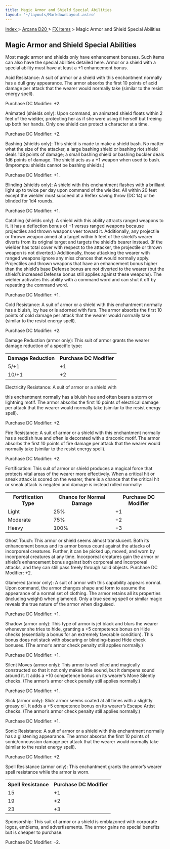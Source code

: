 ```yaml
---
title: Magic Armor and Shield Special Abilities
layout: '~/layouts/MarkdownLayout.astro'
---
```


[ Index ](/) > [ Arcana D20 ](/arcana.d20.srd) > [FX Items](/arcana.d20.srd/fx.items) > Magic Armor and Shield Special Abilities

## Magic Armor and Shield Special Abilities

Most magic armor and shields only have enhancement bonuses. Such items can
also have the special abilities detailed here. Armor or a shield with a
special ability must have at least a +1 enhancement bonus.

Acid Resistance: A suit of armor or a shield with this enchantment normally
has a dull gray appearance. The armor absorbs the first 10 points of acid
damage per attack that the wearer would normally take (similar to the resist
energy spell).

Purchase DC Modifier: +2.

Animated (shields only): Upon command, an animated shield floats within 2 feet
of the wielder, protecting her as if she were using it herself but freeing up
both her hands. Only one shield can protect a character at a time.

Purchase DC Modifier: +2.

Bashing (shields only): This shield is made to make a shield bash. No matter
what the size of the attacker, a large bashing shield or bashing riot shield
deals 1d8 points of damage; a small bashing shield or bashing buckler deals
1d6 points of damage. The shield acts as a +1 weapon when used to bash.
(Impromptu shields cannot be bashing shields.)

Purchase DC Modifier: +1.

Blinding (shields only): A shield with this enchantment flashes with a
brilliant light up to twice per day upon command of the wielder. All within 20
feet except the wielder must succeed at a Reflex saving throw (DC 14) or be
blinded for 1d4 rounds.

Purchase DC Modifier: +1.

Catching (shields only): A shield with this ability attracts ranged weapons to
it. It has a deflection bonus of +1 versus ranged weapons because projectiles
and thrown weapons veer toward it. Additionally, any projectile or thrown
weapon aimed at a target within 5 feet of the shield’s wearer diverts from its
original target and targets the shield’s bearer instead. (If the wielder has
total cover with respect to the attacker, the projectile or thrown weapon is
not diverted.) Additionally, those attacking the wearer with ranged weapons
ignore any miss chances that would normally apply. Projectiles and thrown
weapons that have an enhancement bonus higher than the shield’s base Defense
bonus are not diverted to the wearer (but the shield’s increased Defense bonus
still applies against these weapons). The wielder activates this ability with
a command word and can shut it off by repeating the command word.

Purchase DC Modifier: +1.

Cold Resistance: A suit of armor or a shield with this enchantment normally
has a bluish, icy hue or is adorned with furs. The armor absorbs the first 10
points of cold damage per attack that the wearer would normally take (similar
to the resist energy spell).

Purchase DC Modifier: +2.

Damage Reduction (armor only): This suit of armor grants the wearer damage
reduction of a specific type:


<table> <tr><th>Damage Reduction</th><th>Purchase DC Modifier</th></tr> <tr><td>5/+1</td><td>+1</td></tr> <tr class="shaded"><td>10/+1</td><td>+2</td></tr> </table>



Electricity Resistance: A suit of armor or a shield with

this enchantment normally has a bluish hue and often bears a storm or
lightning motif. The armor absorbs the first 10 points of electrical damage
per attack that the wearer would normally take (similar to the resist energy
spell).

Purchase DC Modifier: +2.

Fire Resistance: A suit of armor or a shield with this enchantment normally
has a reddish hue and often is decorated with a draconic motif. The armor
absorbs the first 10 points of fire damage per attack that the wearer would
normally take (similar to the resist energy spell).

Purchase DC Modifier: +2.

Fortification: This suit of armor or shield produces a magical force that
protects vital areas of the wearer more effectively. When a critical hit or
sneak attack is scored on the wearer, there is a chance that the critical hit
or sneak attack is negated and damage is instead rolled normally:


<table> <tr><th>Fortification Type</th><th>Chance for Normal Damage</th><th>Purchase DC Modifier</th></tr> <tr><td>Light</td><td>25%</td><td>+1</td></tr> <tr class="shaded"><td>Moderate</td><td>75%</td><td>+2</td></tr> <tr><td>Heavy</td><td>100%</td><td>+3</td></tr> </table>



Ghost Touch: This armor or shield seems almost translucent. Both its
enhancement bonus and its armor bonus count against the attacks of incorporeal
creatures. Further, it can be picked up, moved, and worn by incorporeal
creatures at any time. Incorporeal creatures gain the armor or shield’s
enhancement bonus against both corporeal and incorporeal attacks, and they can
still pass freely through solid objects. Purchase DC Modifier: +2.

Glamered (armor only): A suit of armor with this capability appears normal.
Upon command, the armor changes shape and form to assume the appearance of a
normal set of clothing. The armor retains all its properties (including
weight) when glamered. Only a true seeing spell or similar magic reveals the
true nature of the armor when disguised.

Purchase DC Modifier: +1.

Shadow (armor only): This type of armor is jet black and blurs the wearer
whenever she tries to hide, granting a +5 competence bonus on Hide checks
(essentially a bonus for an extremely favorable condition). This bonus does
not stack with obscuring or blinding-based Hide check bonuses. (The armor’s
armor check penalty still applies normally.)

Purchase DC Modifier: +1.

Silent Moves (armor only): This armor is well oiled and magically constructed
so that it not only makes little sound, but it dampens sound around it. It
adds a +10 competence bonus on its wearer’s Move Silently checks. (The armor’s
armor check penalty still applies normally.)

Purchase DC Modifier: +1.

Slick (armor only): Slick armor seems coated at all times with a slightly
greasy oil. It adds a +5 competence bonus on its wearer’s Escape Artist
checks. (The armor’s armor check penalty still applies normally.)

Purchase DC Modifier: +1.

Sonic Resistance: A suit of armor or a shield with this enchantment normally
has a glistening appearance. The armor absorbs the first 10 points of
sonic/concussion damage per attack that the wearer would normally take
(similar to the resist energy spell).

Purchase DC Modifier: +2.

Spell Resistance (armor only): This enchantment grants the armor’s wearer
spell resistance while the armor is worn.


<table> <tr><th>Spell Resistance</th><th>Purchase DC Modifier</th></tr> <tr><td>15</td><td>+1</td></tr> <tr class="shaded"><td>19</td><td>+2</td></tr> <tr><td>23</td><td>+3</td></tr> </table>



Sponsorship: This suit of armor or a shield is emblazoned with corporate
logos, emblems, and advertisements. The armor gains no special benefits but is
cheaper to purchase.

Purchase DC Modifier: –2.

